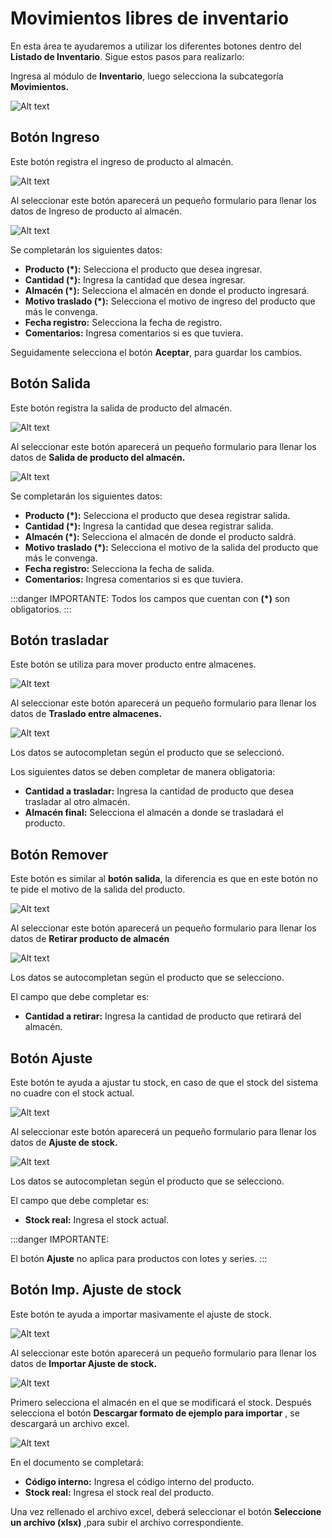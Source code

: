 # Movimientos libres de inventario
En esta área te ayudaremos a utilizar los diferentes botones dentro del **Listado de Inventario**. Sigue estos pasos para realizarlo:

Ingresa al módulo de **Inventario**, luego selecciona la subcategoría **Movimientos.**

![Alt text](img/Movimientos_libres_de_Inventario_01.jpg)

## Botón Ingreso
Este botón registra el ingreso de producto al almacén.

![Alt text](img/Movimientos_libres_de_Inventario_02.jpg)

Al seleccionar este botón aparecerá un pequeño formulario para llenar los datos de Ingreso de producto al almacén.

![Alt text](img/Movimientos_libres_de_Inventario_03.jpg)

Se completarán los siguientes datos:

* **Producto (*):** Selecciona el producto que desea ingresar.
* **Cantidad (*):** Ingresa la cantidad que desea ingresar.
* **Almacén (*):** Selecciona el almacén en donde el producto ingresará.
* **Motivo traslado (*):** Selecciona el motivo de ingreso del producto que más le convenga.
* **Fecha registro:** Selecciona la fecha de registro.
* **Comentarios:** Ingresa comentarios si es que tuviera.
  
Seguidamente selecciona el botón **Aceptar**, para guardar los cambios.

## Botón Salida
Este botón registra la salida de producto del almacén.

![Alt text](img/Movimientos_libres_de_Inventario_04.jpg)

Al seleccionar este botón aparecerá un pequeño formulario para llenar los datos de **Salida de producto del almacén.**

![Alt text](img/Movimientos_libres_de_Inventario_05.jpg)

Se completarán los siguientes datos:

* **Producto (*):** Selecciona el producto que desea registrar salida.
* **Cantidad (*):** Ingresa la cantidad que desea registrar salida.
* **Almacén (*):** Selecciona el almacén de donde el producto saldrá.
* **Motivo traslado (*):** Selecciona el motivo de la salida del producto que más le convenga.
* **Fecha registro:** Selecciona la fecha de salida.
* **Comentarios:** Ingresa comentarios si es que tuviera.

:::danger IMPORTANTE:
Todos los campos que cuentan con **(*)** son obligatorios.
:::
## Botón trasladar
Este botón se utiliza para mover producto entre almacenes.

![Alt text](img/Movimientos_libres_de_Inventario_06.jpg)

Al seleccionar este botón aparecerá un pequeño formulario para llenar los datos de **Traslado entre almacenes.**

![Alt text](img/Movimientos_libres_de_Inventario_07.jpg)

Los datos se autocompletan según el producto que se seleccionó.

Los siguientes datos se deben completar de manera obligatoria:

* **Cantidad a trasladar:** Ingresa la cantidad de producto que desea trasladar al otro almacén.
* **Almacén final:** Selecciona el almacén a donde se trasladará el producto.
  
## Botón Remover
Este botón es similar al **botón salida**, la diferencia es que en este botón no te pide el motivo de la salida del producto.

![Alt text](img/Movimientos_libres_de_Inventario_08.jpg)

Al seleccionar este botón aparecerá un pequeño formulario para llenar los datos de **Retirar producto de almacén**

![Alt text](img/Movimientos_libres_de_Inventario_09.jpg)

Los datos se autocompletan según el producto que se selecciono. 

El campo que debe completar es:

* **Cantidad a retirar:** Ingresa la cantidad de producto que retirará del almacén.
  
## Botón Ajuste
Este botón te ayuda a ajustar tu stock, en caso de que el stock del sistema no cuadre con el stock actual.

![Alt text](img/Movimientos_libres_de_Inventario_10.jpg)

Al seleccionar este botón aparecerá un pequeño formulario para llenar los datos de **Ajuste de stock.**


![Alt text](img/Movimientos_libres_de_Inventario_11.jpg)

Los datos se autocompletan según el producto que se selecciono. 

El campo que debe completar es:

* **Stock real:** Ingresa el stock actual.

:::danger IMPORTANTE:

El botón **Ajuste** no aplica para productos con lotes y series.
:::
## Botón Imp. Ajuste de stock
Este botón te ayuda a importar masivamente el ajuste de stock.

![Alt text](img/Movimientos_libres_de_Inventario_12.jpg)


Al seleccionar este botón aparecerá un pequeño formulario para llenar los datos de **Importar Ajuste de stock.**

![Alt text](img/Movimientos_libres_de_Inventario_13.jpg)

Primero selecciona el almacén en el que se modificará el stock. Después selecciona el botón **Descargar formato de ejemplo para importar** , se descargará un archivo excel.

![Alt text](img/Movimientos_libres_de_Inventario_14.jpg)

En el documento se completará:

* **Código interno:** Ingresa el código interno del producto.
* **Stock real:** Ingresa el stock real del producto.
  
Una vez rellenado el archivo excel, deberá seleccionar el botón **Seleccione un archivo (xlsx)** ,para subir el archivo correspondiente.

